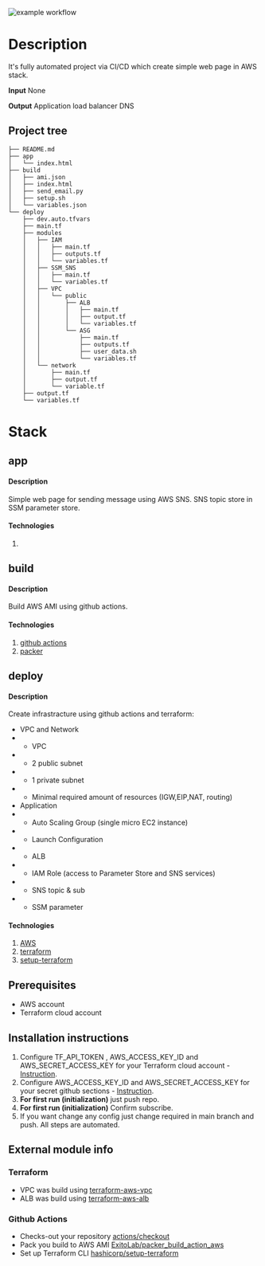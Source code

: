 ![example workflow](https://github.com/mrthehavok/CS_DevOps/workflows/CI_CD/badge.svg)


# Description 
It's fully automated project via CI/CD which create simple web page in AWS stack.

**Input**
None

**Output**
Application load balancer DNS

## Project tree 
```
├── README.md
├── app
│   └── index.html
├── build
│   ├── ami.json
│   ├── index.html
│   ├── send_email.py
│   ├── setup.sh
│   └── variables.json
└── deploy
    ├── dev.auto.tfvars
    ├── main.tf
    ├── modules
    │   ├── IAM
    │   │   ├── main.tf
    │   │   ├── outputs.tf
    │   │   └── variables.tf
    │   ├── SSM_SNS
    │   │   ├── main.tf
    │   │   └── variables.tf
    │   ├── VPC
    │   │   └── public
    │   │       ├── ALB
    │   │       │   ├── main.tf
    │   │       │   ├── output.tf
    │   │       │   └── variables.tf
    │   │       └── ASG
    │   │           ├── main.tf
    │   │           ├── outputs.tf
    │   │           ├── user_data.sh
    │   │           └── variables.tf
    │   └── network
    │       ├── main.tf
    │       ├── output.tf
    │       └── variable.tf
    ├── output.tf
    └── variables.tf

```

# Stack 
## app
#### Description
Simple web page for sending message using AWS SNS. SNS topic store in SSM parameter store.

#### Technologies
1. 



## build
#### Description
Build AWS AMI using github actions.

#### Technologies
1. [github actions](https://docs.github.com/en/actions)
2. [packer](https://www.packer.io/docs)


## deploy
#### Description
Create infrastracture using github actions and terraform:

- VPC and Network
- - VPC
- - 2 public subnet
- - 1 private subnet
- - Minimal required amount of resources (IGW,EIP,NAT, routing)
- Application
- - Auto Scaling Group (single micro EC2 instance)
- - Launch Configuration
- - ALB
- - IAM Role (access to Parameter Store and SNS services)
- - SNS topic & sub
- - SSM parameter

#### Technologies
1. [AWS](https://docs.aws.amazon.com/)
2. [terraform](https://www.terraform.io/docs/index.html)
3. [setup-terraform](https://github.com/hashicorp/setup-terraform)

## Prerequisites
- AWS account
- Terraform cloud account

## Installation instructions
1. Configure TF_API_TOKEN , AWS_ACCESS_KEY_ID and AWS_SECRET_ACCESS_KEY for your Terraform cloud account - [Instruction](https://learn.hashicorp.com/tutorials/terraform/github-actions).
2. Configure AWS_ACCESS_KEY_ID and AWS_SECRET_ACCESS_KEY for your secret github sections -  [Instruction](https://docs.github.com/en/actions/security-guides/encrypted-secrets).
3. **For first run (initialization)** just push repo.
4. **For first run (initialization)** Confirm subscribe.
5. If you want change any config just change required in main branch and push. All steps are automated.

## External module info
### Terraform
- VPC was build using  [terraform-aws-vpc](https://github.com/terraform-aws-modules/terraform-aws-vpc)
- ALB was build using  [terraform-aws-alb](https://github.com/terraform-aws-modules/terraform-aws-alb)

### Github Actions
- Checks-out your repository [actions/checkout](https://github.com/marketplace/actions/checkout)
- Pack you build to AWS AMI [ExitoLab/packer_build_action_aws](https://github.com/marketplace/actions/packer-build-on-aws)
- Set up Terraform CLI [hashicorp/setup-terraform](https://github.com/marketplace/actions/hashicorp-setup-terraform)


